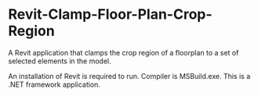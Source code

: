 # Revit-Clamp-Floor-Plan-Crop-Region
A Revit application that clamps the crop region of a floorplan to a set of selected elements in the model.

An installation of Revit is required to run. Compiler is MSBuild.exe. This is a .NET framework application.
